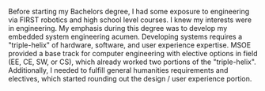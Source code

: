 Before starting my Bachelors degree, I had some exposure to engineering via FIRST robotics and high school level courses. I knew my interests were in engineering. My emphasis during this degree was to develop my embedded system engineering acumen. Developing systems requires a "triple-helix" of hardware, software, and user experience expertise. MSOE provided a base track for computer engineering with elective options in field (EE, CE, SW, or CS), which already worked two portions of the "triple-helix". Additionally, I needed to fulfill general humanities requirements and electives, which started rounding out the design / user experience portion.